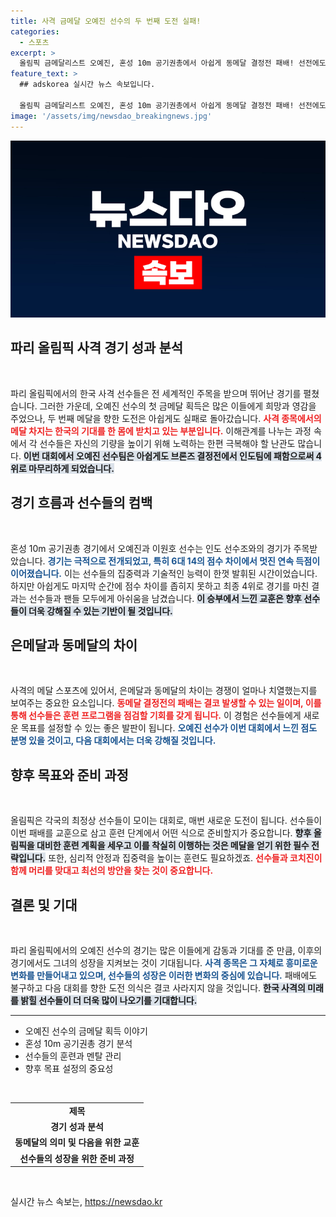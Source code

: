 ```yaml
---
title: 사격 금메달 오예진 선수의 두 번째 도전 실패!
categories:
  - 스포츠
excerpt: >
  올림픽 금메달리스트 오예진, 혼성 10m 공기권총에서 아쉽게 동메달 결정전 패배! 선전에도 불구하고 4위로 마감한 경기의 뒷이야기가 궁금하다면 클릭하세요!
feature_text: >
  ## adskorea 실시간 뉴스 속보입니다.

  올림픽 금메달리스트 오예진, 혼성 10m 공기권총에서 아쉽게 동메달 결정전 패배! 선전에도 불구하고 4위로 마감한 경기의 뒷이야기가 궁금하다면 클릭하세요!
image: '/assets/img/newsdao_breakingnews.jpg'
---
```


<p><img src="/assets/img/newsdao_breakingnews.jpg" alt="adskorea 속보" /></p>

<h2 data-ke-size="size26">파리 올림픽 사격 경기 성과 분석</h2>

<p data-ke-size="size16">&nbsp;</p>

<p data-ke-size="size16">파리 올림픽에서의 한국 사격 선수들은 전 세계적인 주목을 받으며 뛰어난 경기를 펼쳤습니다. 그러한 가운데, 오예진 선수의 첫 금메달 획득은 많은 이들에게 희망과 영감을 주었으나, 두 번째 메달을 향한 도전은 아쉽게도 실패로 돌아갔습니다. <b><span style="color: #ee2323;">사격 종목에서의 메달 차지는 한국의 기대를 한 몸에 받치고 있는 부분입니다.</span></b> 이해관계를 나누는 과정 속에서 각 선수들은 자신의 기량을 높이기 위해 노력하는 한편 극복해야 할 난관도 많습니다. <b><span style="background-color: #21538527;">이번 대회에서 오예진 선수팀은 아쉽게도 브론즈 결정전에서 인도팀에 패함으로써 4위로 마무리하게 되었습니다.</span></b></p>

<h2 data-ke-size="size26">경기 흐름과 선수들의 컴백</h2>

<p data-ke-size="size16">&nbsp;</p>

<p data-ke-size="size16">혼성 10m 공기권총 경기에서 오예진과 이원호 선수는 인도 선수조와의 경기가 주목받았습니다. <b><span style="color: #1a5490;"> 경기는 극적으로 전개되었고, 특히 6대 14의 점수 차이에서 멋진 연속 득점이 이어졌습니다.</span></b> 이는 선수들의 집중력과 기술적인 능력이 한껏 발휘된 시간이었습니다. 하지만 아쉽게도 마지막 순간에 점수 차이를 좁히지 못하고 최종 4위로 경기를 마친 결과는 선수들과 팬들 모두에게 아쉬움을 남겼습니다. <b><span style="background-color: #21538527;">이 승부에서 느낀 교훈은 향후 선수들이 더욱 강해질 수 있는 기반이 될 것입니다.</span></b></p>

<h2 data-ke-size="size26">은메달과 동메달의 차이</h2>

<p data-ke-size="size16">&nbsp;</p>

<p data-ke-size="size16">사격의 메달 스포츠에 있어서, 은메달과 동메달의 차이는 경쟁이 얼마나 치열했는지를 보여주는 중요한 요소입니다. <b><span style="color: #ee2323;">동메달 결정전의 패배는 결코 발생할 수 있는 일이며, 이를 통해 선수들은 훈련 프로그램을 점검할 기회를 갖게 됩니다.</span></b> 이 경험은 선수들에게 새로운 목표를 설정할 수 있는 좋은 발판이 됩니다. <b><span style="color: #1a5490;">오예진 선수가 이번 대회에서 느낀 점도 분명 있을 것이고, 다음 대회에서는 더욱 강해질 것입니다.</span></b></p>

<h2 data-ke-size="size26">향후 목표와 준비 과정</h2>

<p data-ke-size="size16">&nbsp;</p>

<p data-ke-size="size16">올림픽은 각국의 최정상 선수들이 모이는 대회로, 매번 새로운 도전이 됩니다. 선수들이 이번 패배를 교훈으로 삼고 훈련 단계에서 어떤 식으로 준비할지가 중요합니다. <b><span style="background-color: #21538527;">향후 올림픽을 대비한 훈련 계획을 세우고 이를 착실히 이행하는 것은 메달을 얻기 위한 필수 전략입니다.</span></b> 또한, 심리적 안정과 집중력을 높이는 훈련도 필요하겠죠. <b><span style="color: #ee2323;">선수들과 코치진이 함께 머리를 맞대고 최선의 방안을 찾는 것이 중요합니다.</span></b></p>

<h2 data-ke-size="size26">결론 및 기대</h2>

<p data-ke-size="size16">&nbsp;</p>

<p data-ke-size="size16">파리 올림픽에서의 오예진 선수의 경기는 많은 이들에게 감동과 기대를 준 만큼, 이후의 경기에서도 그녀의 성장을 지켜보는 것이 기대됩니다. <b><span style="color: #1a5490;">사격 종목은 그 자체로 흥미로운 변화를 만들어내고 있으며, 선수들의 성장은 이러한 변화의 중심에 있습니다.</span></b> 패배에도 불구하고 다음 대회를 향한 도전 의식은 결코 사라지지 않을 것입니다. <b><span style="background-color: #21538527;">한국 사격의 미래를 밝힐 선수들이 더 더욱 많이 나오기를 기대합니다.</span></b></p>

<hr>

<ul>
  <li>오예진 선수의 금메달 획득 이야기</li>
  <li>혼성 10m 공기권총 경기 분석</li>
  <li>선수들의 훈련과 멘탈 관리</li>
  <li>향후 목표 설정의 중요성</li>
</ul>

<p data-ke-size="size16">&nbsp;</p>

<table>
  <tr>
    <td style="text-align: center; height: 17px;"><b>제목</b></td>
  </tr>
  <tr>
    <td style="text-align: center; height: 17px;"><b>경기 성과 분석</b></td>
  </tr>
  <tr>
    <td style="text-align: center; height: 17px;"><b>동메달의 의미 및 다음을 위한 교훈</b></td>
  </tr>
  <tr>
    <td style="text-align: center; height: 17px;"><b>선수들의 성장을 위한 준비 과정</b></td>
  </tr>
</table>

<p data-ke-size="size16">&nbsp;</p>
실시간 뉴스 속보는, <a href="https://newsdao.kr" rel="dofollow">https://newsdao.kr</a>


